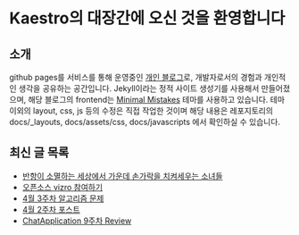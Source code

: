 # Kaestro의 대장간에 오신 것을 환영합니다

## 소개

github pages를 서비스를 통해 운영중인 [개인 블로그](https://kaestro.github.io)로, 개발자로서의 경험과 개인적인 생각을 공유하는 공간입니다. Jekyll이라는 정적 사이트 생성기를 사용해서 만들어졌으며, 해당 블로그의 frontend는 [Minimal Mistakes](https://mmistakes.github.io/minimal-mistakes/) 테마를 사용하고 있습니다. 테마 이외의 layout, css, js 등의 수정은 직접 작업한 것이며 해당 내용은 레포지토리의 docs/_layouts, docs/assets/css, docs/javascripts 에서 확인하실 수 있습니다.

## 최신 글 목록
<!-- BLOG-POST-LIST:START -->
- [반항이 소멸하는 세상에서 가운데 손가락을 치켜세우는 소녀들](https://kaestro.github.io/etc/2024/04/20/%EA%B1%B8%EC%A6%88-%EB%B0%B4%EB%93%9C-%ED%81%AC%EB%9D%BC%EC%9D%B4.html)
- [오픈소스 vizro 참여하기](https://kaestro.github.io/%EC%9E%91%EC%84%B1%EC%A4%91/2024/04/17/Joining-Vizro.html)
- [4월 3주차 알고리즘 문제](https://kaestro.github.io/codereviews/2024/04/15/4%EC%9B%94-3%EC%A3%BC%EC%B0%A8-%EC%95%8C%EA%B3%A0%EB%A6%AC%EC%A6%98-%EB%AC%B8%EC%A0%9C.html)
- [4월 2주차 포스트](https://kaestro.github.io/weeklyposts/2024/04/15/Post-reviews.html)
- [ChatApplication 9주차 Review](https://kaestro.github.io/%EA%B0%9C%EB%B0%9C%EC%9D%BC%EC%A7%80/2024/04/15/Chat-Application-9%EC%A3%BC%EC%B0%A8-review.html)
<!-- BLOG-POST-LIST:END -->